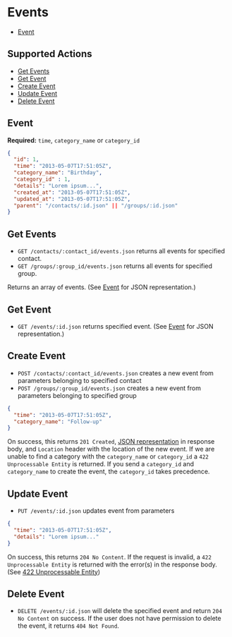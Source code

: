 # Events

* [Event](#event)

## Supported Actions

* [Get Events](#get-events)
* [Get Event](#get-event)
* [Create Event](#create-event)
* [Update Event](#update-event)
* [Delete Event](#delete-event)

## Event

**Required:** ```time```, ```category_name``` or ```category_id```

```json
{
  "id": 1,
  "time": "2013-05-07T17:51:05Z",
  "category_name": "Birthday",
  "category_id" : 1,
  "details": "Lorem ipsum...",
  "created_at": "2013-05-07T17:51:05Z",
  "updated_at": "2013-05-07T17:51:05Z",
  "parent": "/contacts/:id.json" || "/groups/:id.json"
}
```

## Get Events

* ```GET /contacts/:contact_id/events.json``` returns all events for specified contact.
* ```GET /groups/:group_id/events.json``` returns all events for specified group.

Returns an array of events. (See [Event](#event) for JSON representation.)

## Get Event

 * ```GET /events/:id.json``` returns specified event. (See [Event](#event) for JSON representation.)

## Create Event

* ```POST /contacts/:contact_id/events.json``` creates a new event from parameters belonging to specified contact
* ```POST /groups/:group_id/events.json``` creates a new event from parameters belonging to specified group

```json
{
  "time": "2013-05-07T17:51:05Z",
  "category_name": "Follow-up"
}
```

On success, this returns ```201 Created```, [JSON representation](#event) in response body, and ```Location``` header with the location of the new event. If we are unable to find a category with the ```category_name``` or ```category_id``` a ```422 Unprocessable Entity``` is returned. If you send a ```category_id``` and ```category_name``` to create the event, the ```category_id``` takes precedence.

## Update Event

* ```PUT /events/:id.json``` updates event from parameters

```json
{
  "time": "2013-05-07T17:51:05Z",
  "details": "Lorem ipsum..."
}
```

On success, this returns ```204 No Content```. If the request is invalid, a ```422 Unprocessable Entity``` is returned with the error(s) in the response body. (See [422 Unprocessable Entity](https://github.com/outstand/api-docs/blob/master/422.md))

## Delete Event

* ```DELETE /events/:id.json``` will delete the specified event and return ```204 No Content``` on success. If the user does not have permission to delete the event, it returns ```404 Not Found```.


